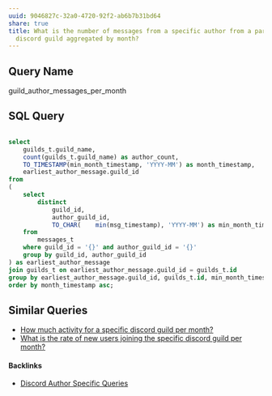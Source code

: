 ```yaml
---
uuid: 9046827c-32a0-4720-92f2-ab6b7b31bd64
share: true
title: What is the number of messages from a specific author from a particular
  discord guild aggregated by month?
---
```

## Query Name

guild_author_messages_per_month
## SQL Query

``` SQL

select
	guilds_t.guild_name,
	count(guilds_t.guild_name) as author_count,
	TO_TIMESTAMP(min_month_timestamp, 'YYYY-MM') as month_timestamp,
	earliest_author_message.guild_id
from
(
	select
		distinct 
			guild_id,
			author_guild_id,
			TO_CHAR(    min(msg_timestamp), 'YYYY-MM') as min_month_timestamp
	from
		messages_t
	where guild_id = '{}' and author_guild_id = '{}'
	group by guild_id, author_guild_id
) as earliest_author_message
join guilds_t on earliest_author_message.guild_id = guilds_t.id
group by earliest_author_message.guild_id, guilds_t.id, min_month_timestamp
order by month_timestamp asc;


```
## Similar Queries

* [How much activity for a specific discord guild per month?](/efcd6f7d-b36e-4032-b89b-0fe9fd5a0da9)
* [What is the rate of new users joining the specific discord guild per month?](/53d082f2-cdd8-443f-ab0e-527915f88f45)

#### Backlinks

* [Discord Author Specific Queries](/f6c57d06-6240-41fc-9174-7a6b18362030)